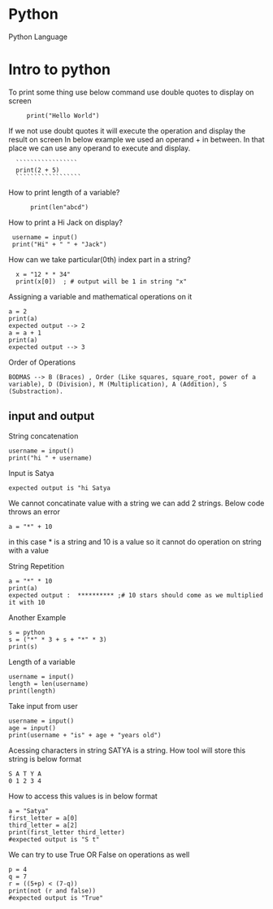 # Python
Python Language

# Intro to python

 To print some thing use below command use double quotes to display on screen

  
 `````````````````````````````
      print("Hello World")
```````````````````````````````


  If we not use doubt quotes it will execute the operation and display the result on screen 
  In below example we used an operand + in between. In that place we can use any operand to execute and display.

  
      `````````````````
      print(2 + 5)
      ``````````````````

      
How to print length of a variable?


````````````````````````
      print(len"abcd")
`````````````````````````


How to print a Hi Jack on display?


`````````````````````````````````````
 username = input()
 print("Hi" + " " + "Jack")
`````````````````````````````````````

 
How can we take particular(0th) index part in a string?


````````````````````````````````````````````````````
  x = "12 * * 34"
  print(x[0])  ; # output will be 1 in string "x"
`````````````````````````````````````````````````````


Assigning a variable and mathematical operations on it


```````````````````````````
a = 2
print(a)
expected output --> 2
a = a + 1
print(a)
expected output --> 3
```````````````````````````


  Order of Operations


````````````````
BODMAS --> B (Braces) , Order (Like squares, square_root, power of a variable), D (Division), M (Multiplication), A (Addition), S (Substraction).
``````````````````````





## input and output 

String concatenation 


``````````````````````````
username = input()
print("hi " + username)
````````````````````````````


Input is Satya


``````````````````````````````
expected output is "hi Satya
```````````````````````````````


We cannot concatinate value with a string we can add 2 strings. Below code throws an error


```````````````````````````````
a = "*" + 10
```````````````````````````````


in this case * is a string and 10 is a value so it cannot do operation on string with a value


String Repetition


`````````````````````````
a = "*" * 10
print(a)
expected output :  ********** ;# 10 stars should come as we multiplied it with 10
`````````````````````````


Another Example


``````````````````````
s = python
s = ("*" * 3 + s + "*" * 3)
print(s)
``````````````````````



Length of a variable 


````````````````````````````````````
username = input()
length = len(username)
print(length)
````````````````````````````````````````


Take input from user


```````````````````````````````````
username = input()
age = input()
print(username + "is" + age + "years old")
`````````````````````````````````````


Acessing characters in string
SATYA is a string. How tool will store this string is below format


``````````````````````````````
S A T Y A
0 1 2 3 4
````````````````````````````````````


How to access this values is in below format


````````````````````````````````````````````````````````
a = "Satya"
first_letter = a[0]
third_letter = a[2]
print(first_letter third_letter)
#expected output is "S t"
````````````````````````````````````````````````````````


We can try to use True OR False on operations as well


``````````````````````````````````````````````````````
p = 4
q = 7
r = ((5+p) < (7-q))
print(not (r and false))
#expected output is "True"
```````````````````````````````````````````````````````




 





